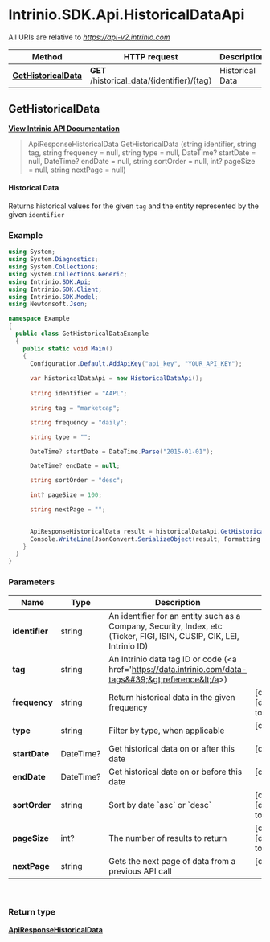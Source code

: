 # Intrinio.SDK.Api.HistoricalDataApi

All URIs are relative to *https://api-v2.intrinio.com*

Method | HTTP request | Description
------------- | ------------- | -------------
[**GetHistoricalData**](HistoricalDataApi.md#gethistoricaldata) | **GET** /historical_data/{identifier}/{tag} | Historical Data



[//]: # (START_OPERATION)

[//]: # (CLASS:Intrinio.SDK.Api.HistoricalDataApi)

[//]: # (METHOD:GetHistoricalData)

[//]: # (RETURN_TYPE:Intrinio.SDK.Model.ApiResponseHistoricalData)

[//]: # (RETURN_TYPE_KIND:object)

[//]: # (RETURN_TYPE_DOC:ApiResponseHistoricalData.md)

[//]: # (OPERATION:GetHistoricalData_v2)

[//]: # (ENDPOINT:/historical_data/{identifier}/{tag})

[//]: # (DOCUMENT_LINK:HistoricalDataApi.md#gethistoricaldata)

<a name="gethistoricaldata"></a>
## **GetHistoricalData**

[**View Intrinio API Documentation**](https://docs.intrinio.com/documentation/csharp/GetHistoricalData_v2)

[//]: # (START_OVERVIEW)

> ApiResponseHistoricalData GetHistoricalData (string identifier, string tag, string frequency = null, string type = null, DateTime? startDate = null, DateTime? endDate = null, string sortOrder = null, int? pageSize = null, string nextPage = null)

#### Historical Data

Returns historical values for the given `tag` and the entity represented by the given `identifier`

[//]: # (END_OVERVIEW)

### Example

[//]: # (START_CODE_EXAMPLE)

```csharp
using System;
using System.Diagnostics;
using System.Collections;
using System.Collections.Generic;
using Intrinio.SDK.Api;
using Intrinio.SDK.Client;
using Intrinio.SDK.Model;
using Newtonsoft.Json;

namespace Example
{
  public class GetHistoricalDataExample
  {
    public static void Main()
    {
      Configuration.Default.AddApiKey("api_key", "YOUR_API_KEY");
      
      var historicalDataApi = new HistoricalDataApi();
      
      string identifier = "AAPL";

      string tag = "marketcap";

      string frequency = "daily";

      string type = "";

      DateTime? startDate = DateTime.Parse("2015-01-01");

      DateTime? endDate = null;

      string sortOrder = "desc";

      int? pageSize = 100;

      string nextPage = "";

      
      ApiResponseHistoricalData result = historicalDataApi.GetHistoricalData(identifier, tag, frequency, type, startDate, endDate, sortOrder, pageSize, nextPage);
      Console.WriteLine(JsonConvert.SerializeObject(result, Formatting.Indented));
    }
  }
}
```

[//]: # (END_CODE_EXAMPLE)

### Parameters

[//]: # (START_PARAMETERS)


Name | Type | Description  | Notes
------------- | ------------- | ------------- | -------------
 **identifier** | string| An identifier for an entity such as a Company, Security, Index, etc (Ticker, FIGI, ISIN, CUSIP, CIK, LEI, Intrinio ID) |  &nbsp;
 **tag** | string| An Intrinio data tag ID or code (&lt;a href&#x3D;&#39;https://data.intrinio.com/data-tags&#39;&gt;reference&lt;/a&gt;) |  &nbsp;
 **frequency** | string| Return historical data in the given frequency | [optional] [default to daily] &nbsp;
 **type** | string| Filter by type, when applicable | [optional]  &nbsp;
 **startDate** | DateTime?| Get historical data on or after this date | [optional]  &nbsp;
 **endDate** | DateTime?| Get historical date on or before this date | [optional]  &nbsp;
 **sortOrder** | string| Sort by date &#x60;asc&#x60; or &#x60;desc&#x60; | [optional] [default to desc] &nbsp;
 **pageSize** | int?| The number of results to return | [optional] [default to 100] &nbsp;
 **nextPage** | string| Gets the next page of data from a previous API call | [optional]  &nbsp;
<br/>

[//]: # (END_PARAMETERS)

### Return type

[**ApiResponseHistoricalData**](ApiResponseHistoricalData.md)

[//]: # (END_OPERATION)

